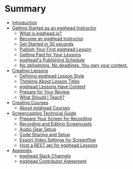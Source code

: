 # Summary

* [Introduction](README.md)
* [Getting Started as an egghead Instructor]()
  * [What is egghead.io?](01-Getting-Started-as-an-egghead-Instructor/00-What-is-egghead.io.md)
  * [Become an egghead Instructor](01-Getting-Started-as-an-egghead-Instructor/01-Become-an-egghead-instructor.md)
  * [Get Started in 30 seconds](01-Getting-Started-as-an-egghead-Instructor/02-Just-30-Seconds-to-Get-Started.md)
  * [Publish Your First egghead Lesson](01-Getting-Started-as-an-egghead-Instructor/03-Publish-your-first-egghead-lesson.md)
  * [Getting Paid for Your Lessons](01-Getting-Started-as-an-egghead-Instructor/04-getting-paid-for-your-lessons.md)
  * [egghead's Publishing Schedule](01-Getting-Started-as-an-egghead-Instructor/05-egghead-Publication-Schedule.md)
  * [No obligations. No deadlines. You own your content.](01-Getting-Started-as-an-egghead-Instructor/06-no-obligation-deadlines-you-own-content.md)
* [Creating Lessons]()
  * [Defining egghead Lesson Style](02-Creating-Lessons/01-defining-egghead-lesson-style.md)
  * [Thinking About Lesson Titles](02-Creating-Lessons/02-thinking-about-lesson-titles.md)
  * [egghead Lessons Have Context](02-Creating-Lessons/03-egghead-lessons-have-context.md)
  * [Prepare for Your Review](02-Creating-Lessons/04-prepare-for-your-review.md)  
  * [What Should I Teach?](02-Creating-Lessons/05-what-should-I-teach.md)
* [Creating Courses]()
  * [About egghead Courses](03-Creating-Courses/01-Creating-Courses.md)
* [Screencasting Technical Guide]()
  * [Prepare Your Screen for Recording](04-Screencasting-Technical-Guide/01-Prepare-Your-Screen-for-Recording.md)
  * [Recording and Editing Screencasts](04-Screencasting-Technical-Guide/02-Recording-and-Editing-Screencasts.md)
  * [Audio Gear Setup](04-Screencasting-Technical-Guide/03-Audio-Gear-Setup.md)
  * [Code Sharing and Setup](04-Screencasting-Technical-Guide/04-Code-Sharing-and-Setup.md)
  * [Export Video Settings for Screenflow](04-Screencasting-Technical-Guide/05-export-from-screenflow.md)
  * [Host a REST api for egghead Lessons](04-Screencasting-Technical-Guide/06-rest-api-for-lesson.md)
* [Appendix]()
  * [egghead Slack Channels](99-Appendix/egghead-Slack-Channels.md)
  * [egghead Contributor Agreement](99-Appendix/egghead-contributor-agreement.md)
